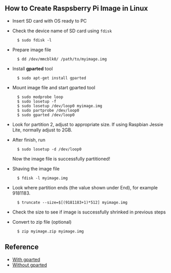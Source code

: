 ## How to Create Raspsberry Pi Image in Linux

* Insert SD card with OS ready to PC
* Check the device name of SD card using `fdisk`

  ```
    $ sudo fdisk -l
  ```
* Prepare image file

  ```
    $ dd /dev/mmcblk0/ /path/to/myimage.img
  ```
* Install **gparted** tool

  ```
    $ sudo apt-get install gparted
  ```
* Mount image file and start gparted tool

  ```
    $ sudo modprobe loop
    $ sudo losetup -f
    $ sudo losetup /dev/loop0 myimage.img
    $ sudo partprobe /dev/loop0
    $ sudo gparted /dev/loop0
  ```

* Look for partition 2, adjust to appropriate size. If using Raspbian Jessie Lite, normally adjust to 2GB.
* After finish, run
  
  ```
    $ sudo losetup -d /dev/loop0
  ```
  Now the image file is successfully partitioned!
  
* Shaving the image file

  ```
    $ fdisk -l myimage.img
  ```

* Look where partition ends (the value shown under End), for example 9181183. 
  
  ```
    $ truncate --size=$[(9181183+1)*512] myimage.img
  ```
* Check the size to see if image is successfully shrinked in previous steps

* Convert to zip file (optional)
  
  ```
    $ zip myimage.zip myimage.img
  ```

## Reference

* [With gparted](https://softwarebakery.com/shrinking-images-on-linux)
* [Without gparted](https://www.howopensource.com/2016/03/resize-raspberry-sd-card-image/)
